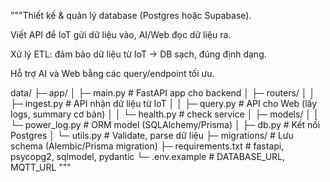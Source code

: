"""Thiết kế & quản lý database (Postgres hoặc Supabase).

Viết API để IoT gửi dữ liệu vào, AI/Web đọc dữ liệu ra.

Xử lý ETL: đảm bảo dữ liệu từ IoT → DB sạch, đúng định dạng.

Hỗ trợ AI và Web bằng các query/endpoint tối ưu.

data/
├─ app/
│  ├─ main.py          # FastAPI app cho backend
│  ├─ routers/
│  │   ├─ ingest.py    # API nhận dữ liệu từ IoT
│  │   ├─ query.py     # API cho Web (lấy logs, summary cơ bản)
│  │   └─ health.py    # check service
│  ├─ models/
│  │   └─ power_log.py # ORM model (SQLAlchemy/Prisma)
│  ├─ db.py            # Kết nối Postgres
│  └─ utils.py         # Validate, parse dữ liệu
├─ migrations/         # Lưu schema (Alembic/Prisma migration)
├─ requirements.txt    # fastapi, psycopg2, sqlmodel, pydantic
└─ .env.example        # DATABASE_URL, MQTT_URL
"""
